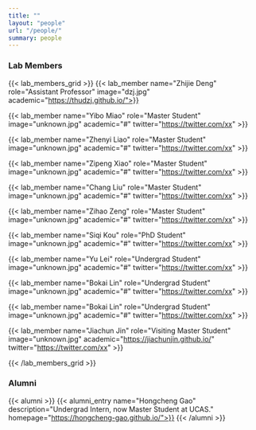 ```yaml
---
title: ""
layout: "people"
url: "/people/"
summary: people
---
```


### Lab Members

{{< lab_members_grid >}}
{{< lab_member name="Zhijie Deng" role="Assistant Professor" image="dzj.jpg" academic="https://thudzj.github.io/">}}

{{< lab_member name="Yibo Miao" role="Master Student" image="unknown.jpg" academic="#" twitter="https://twitter.com/xx" >}}

{{< lab_member name="Zhenyi Liao" role="Master Student" image="unknown.jpg" academic="#" twitter="https://twitter.com/xx" >}}

{{< lab_member name="Zipeng Xiao" role="Master Student" image="unknown.jpg" academic="#" twitter="https://twitter.com/xx" >}}

{{< lab_member name="Chang Liu" role="Master Student" image="unknown.jpg" academic="#" twitter="https://twitter.com/xx" >}}

{{< lab_member name="Zihao Zeng" role="Master Student" image="unknown.jpg" academic="#" twitter="https://twitter.com/xx" >}}

{{< lab_member name="Siqi Kou" role="PhD Student" image="unknown.jpg" academic="#" twitter="https://twitter.com/xx" >}}

{{< lab_member name="Yu Lei" role="Undergrad Student" image="unknown.jpg" academic="#" twitter="https://twitter.com/xx" >}}

{{< lab_member name="Bokai Lin" role="Undergrad Student" image="unknown.jpg" academic="#" twitter="https://twitter.com/xx" >}}

{{< lab_member name="Bokai Lin" role="Undergrad Student" image="unknown.jpg" academic="#" twitter="https://twitter.com/xx" >}}

{{< lab_member name="Jiachun Jin" role="Visiting Master Student" image="unknown.jpg" academic="https://jiachunjin.github.io/" twitter="https://twitter.com/xx" >}}

{{< /lab_members_grid >}}

### Alumni
{{< alumni >}}
{{< alumni_entry name="Hongcheng Gao" description="Undergrad Intern, now Master Student at UCAS." homepage="https://hongcheng-gao.github.io/">}}
{{< /alumni >}}
